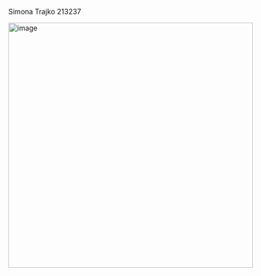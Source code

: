 Simona Trajko 213237

<img width="490" alt="image" src="https://github.com/simonatrajko/SI_2023_lab2_213237/assets/126770010/9773d2b6-3c65-423e-b012-1189753b1590">



